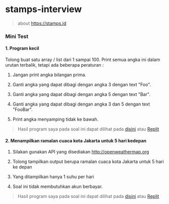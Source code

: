 # stamps-interview
> about https://stamps.id

### Mini Test

#### 1. Program kecil    

Tolong buat satu array / list dari 1 sampai 100. Print semua angka ini dalam urutan terbalik, tetapi ada beberapa peraturan : 

1. Jangan print angka bilangan prima.

2. Ganti angka yang dapat dibagi dengan angka 3 dengan text "Foo".

3. Ganti angka yang dapat dibagi dengan angka 5 dengan text "Bar".

4. Ganti angka yang dapat dibagi dengan angka 3 dan 5 dengan text "FooBar".

5. Print angka menyamping tidak ke bawah.


> Hasil program saya pada soal ini dapat dilihat pada [disini](./FooBarPrism.js) atau [Replit](https://replit.com/@emxme/FooBarPrism)

#### 2. Menampilkan ramalan cuaca kota Jakarta untuk 5 hari kedepan
1. Silakan gunakan API yang disediakan http://openweathermap.org

2. Tolong tampilkan output berupa ramalan cuaca kota Jakarta untuk 5 hari ke depan

3. Yang ditampilkan hanya 1 suhu per hari

4. Soal ini tidak membutuhkan akun berbayar. 

> Hasil program saya pada soal ini dapat dilihat pada [disini](./FetchOwmApi.js) atau [Replit](https://replit.com/@emxme/FetchOwmApi)

